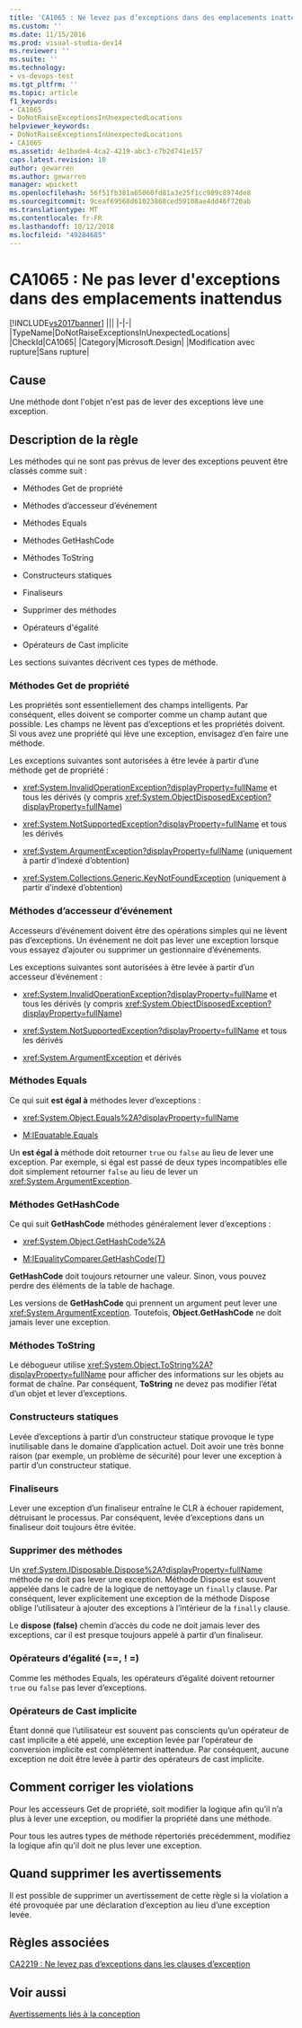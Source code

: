 ```yaml
---
title: 'CA1065 : Ne levez pas d’exceptions dans des emplacements inattendus | Microsoft Docs'
ms.custom: ''
ms.date: 11/15/2016
ms.prod: visual-studio-dev14
ms.reviewer: ''
ms.suite: ''
ms.technology:
- vs-devops-test
ms.tgt_pltfrm: ''
ms.topic: article
f1_keywords:
- CA1065
- DoNotRaiseExceptionsInUnexpectedLocations
helpviewer_keywords:
- DoNotRaiseExceptionsInUnexpectedLocations
- CA1065
ms.assetid: 4e1bade4-4ca2-4219-abc3-c7b2d741e157
caps.latest.revision: 18
author: gewarren
ms.author: gewarren
manager: wpickett
ms.openlocfilehash: 56f51fb381a65060fd81a3e25f1cc989c8974de8
ms.sourcegitcommit: 9ceaf69568d61023868ced59108ae4dd46f720ab
ms.translationtype: MT
ms.contentlocale: fr-FR
ms.lasthandoff: 10/12/2018
ms.locfileid: "49284685"
---
```

# <a name="ca1065-do-not-raise-exceptions-in-unexpected-locations"></a>CA1065 : Ne pas lever d'exceptions dans des emplacements inattendus
[!INCLUDE[vs2017banner](../includes/vs2017banner.md)]
|||
|-|-|
|TypeName|DoNotRaiseExceptionsInUnexpectedLocations|
|CheckId|CA1065|
|Category|Microsoft.Design|
|Modification avec rupture|Sans rupture|

## <a name="cause"></a>Cause
 Une méthode dont l'objet n'est pas de lever des exceptions lève une exception.

## <a name="rule-description"></a>Description de la règle
 Les méthodes qui ne sont pas prévus de lever des exceptions peuvent être classés comme suit :

-   Méthodes Get de propriété

-   Méthodes d’accesseur d’événement

-   Méthodes Equals

-   Méthodes GetHashCode

-   Méthodes ToString

-   Constructeurs statiques

-   Finaliseurs

-   Supprimer des méthodes

-   Opérateurs d'égalité

-   Opérateurs de Cast implicite

 Les sections suivantes décrivent ces types de méthode.

### <a name="property-get-methods"></a>Méthodes Get de propriété
 Les propriétés sont essentiellement des champs intelligents. Par conséquent, elles doivent se comporter comme un champ autant que possible. Les champs ne lèvent pas d’exceptions et les propriétés doivent. Si vous avez une propriété qui lève une exception, envisagez d’en faire une méthode.

 Les exceptions suivantes sont autorisées à être levée à partir d’une méthode get de propriété :

-   <xref:System.InvalidOperationException?displayProperty=fullName> et tous les dérivés (y compris <xref:System.ObjectDisposedException?displayProperty=fullName>)

-   <xref:System.NotSupportedException?displayProperty=fullName> et tous les dérivés

-   <xref:System.ArgumentException?displayProperty=fullName> (uniquement à partir d’indexé d’obtention)

-   <xref:System.Collections.Generic.KeyNotFoundException> (uniquement à partir d’indexé d’obtention)

### <a name="event-accessor-methods"></a>Méthodes d’accesseur d’événement
 Accesseurs d’événement doivent être des opérations simples qui ne lèvent pas d’exceptions. Un événement ne doit pas lever une exception lorsque vous essayez d’ajouter ou supprimer un gestionnaire d’événements.

 Les exceptions suivantes sont autorisées à être levée à partir d’un accesseur d’événement :

-   <xref:System.InvalidOperationException?displayProperty=fullName> et tous les dérivés (y compris <xref:System.ObjectDisposedException?displayProperty=fullName>)

-   <xref:System.NotSupportedException?displayProperty=fullName> et tous les dérivés

-   <xref:System.ArgumentException> et dérivés

### <a name="equals-methods"></a>Méthodes Equals
 Ce qui suit **est égal à** méthodes lever d’exceptions :

-   <xref:System.Object.Equals%2A?displayProperty=fullName>

-   [M:IEquatable.Equals](http://go.microsoft.com/fwlink/?LinkId=113472)

 Un **est égal à** méthode doit retourner `true` ou `false` au lieu de lever une exception. Par exemple, si égal est passé de deux types incompatibles elle doit simplement retourner `false` au lieu de lever un <xref:System.ArgumentException>.

### <a name="gethashcode-methods"></a>Méthodes GetHashCode
 Ce qui suit **GetHashCode** méthodes généralement lever d’exceptions :

-   <xref:System.Object.GetHashCode%2A>

-   [M:IEqualityComparer.GetHashCode(T)](http://go.microsoft.com/fwlink/?LinkId=113477)

 **GetHashCode** doit toujours retourner une valeur. Sinon, vous pouvez perdre des éléments de la table de hachage.

 Les versions de **GetHashCode** qui prennent un argument peut lever une <xref:System.ArgumentException>. Toutefois, **Object.GetHashCode** ne doit jamais lever une exception.

### <a name="tostring-methods"></a>Méthodes ToString
 Le débogueur utilise <xref:System.Object.ToString%2A?displayProperty=fullName> pour afficher des informations sur les objets au format de chaîne. Par conséquent, **ToString** ne devez pas modifier l’état d’un objet et lever d’exceptions.

### <a name="static-constructors"></a>Constructeurs statiques
 Levée d’exceptions à partir d’un constructeur statique provoque le type inutilisable dans le domaine d’application actuel. Doit avoir une très bonne raison (par exemple, un problème de sécurité) pour lever une exception à partir d’un constructeur statique.

### <a name="finalizers"></a>Finaliseurs
 Lever une exception d’un finaliseur entraîne le CLR à échouer rapidement, détruisant le processus. Par conséquent, levée d’exceptions dans un finaliseur doit toujours être évitée.

### <a name="dispose-methods"></a>Supprimer des méthodes
 Un <xref:System.IDisposable.Dispose%2A?displayProperty=fullName> méthode ne doit pas lever une exception. Méthode Dispose est souvent appelée dans le cadre de la logique de nettoyage un `finally` clause. Par conséquent, lever explicitement une exception de la méthode Dispose oblige l’utilisateur à ajouter des exceptions à l’intérieur de la `finally` clause.

 Le **dispose (false)** chemin d’accès du code ne doit jamais lever des exceptions, car il est presque toujours appelé à partir d’un finaliseur.

### <a name="equality-operators--"></a>Opérateurs d’égalité (==, ! =)
 Comme les méthodes Equals, les opérateurs d’égalité doivent retourner `true` ou `false` pas lever d’exceptions.

### <a name="implicit-cast-operators"></a>Opérateurs de Cast implicite
 Étant donné que l’utilisateur est souvent pas conscients qu’un opérateur de cast implicite a été appelé, une exception levée par l’opérateur de conversion implicite est complètement inattendue. Par conséquent, aucune exception ne doit être levée à partir des opérateurs de cast implicite.

## <a name="how-to-fix-violations"></a>Comment corriger les violations
 Pour les accesseurs Get de propriété, soit modifier la logique afin qu’il n’a plus à lever une exception, ou modifier la propriété dans une méthode.

 Pour tous les autres types de méthode répertoriés précédemment, modifiez la logique afin qu’il doit ne plus lever une exception.

## <a name="when-to-suppress-warnings"></a>Quand supprimer les avertissements
 Il est possible de supprimer un avertissement de cette règle si la violation a été provoquée par une déclaration d’exception au lieu d’une exception levée.

## <a name="related-rules"></a>Règles associées
 [CA2219 : Ne levez pas d’exceptions dans les clauses d’exception](../code-quality/ca2219-do-not-raise-exceptions-in-exception-clauses.md)

## <a name="see-also"></a>Voir aussi
 [Avertissements liés à la conception](../code-quality/design-warnings.md)



